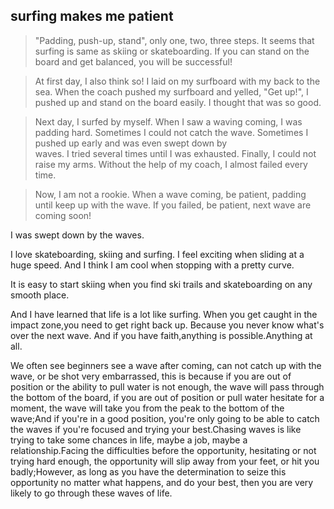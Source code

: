 ## surfing makes me patient
> "Padding, push-up, stand", only one, two, three steps. It seems that surfing 
is same as skiing or skateboarding. If you can stand on the board and get balanced, 
you will be successful!

> At first day, I also think so! I laid on my surfboard with my back to the sea. When
the coach pushed my surfboard and yelled, "Get up!", I pushed up and stand on the board
easily. I thought that was so good.

> Next day, I surfed by myself. When I saw a waving coming, I was padding hard. Sometimes
I could not catch the wave. Sometimes I pushed up early and was even swept down by  
waves. I tried several times until I was exhausted. Finally, I could not raise my arms.
Without the help of my coach, I almost failed every time.

> Now, I am not a rookie. When a wave coming, be patient, padding until keep up with the 
wave. If you failed, be patient, next wave are coming soon!  

I was swept down by the waves.

I love skateboarding, skiing and surfing. I feel exciting when sliding at a 
huge speed.  And I think I am cool when stopping with a pretty curve.

It is easy to start skiing when you find ski trails and skateboarding on any smooth place.   

And I have learned that life is a lot like surfing.
When you get caught in the impact zone,you need to get right back up.
Because you never know what's over the next wave.
And if you have faith,anything is possible.Anything at all.

We often see beginners see a wave after coming, can not catch up with the wave, 
or be shot very embarrassed, this is because if you are out of position or the 
ability to pull water is not enough, the wave will pass through the bottom of 
the board, if you are out of position or pull water hesitate for a moment, the 
wave will take you from the peak to the bottom of the wave;And if you're in a 
good position, you're only going to be able to catch the waves if you're focused 
and trying your best.Chasing waves is like trying to take some chances in life, 
maybe a job, maybe a relationship.Facing the difficulties before the opportunity, 
hesitating or not trying hard enough, the opportunity will slip away from your 
feet, or hit you badly;However, as long as you have the determination to seize 
this opportunity no matter what happens, and do your best, then you are very 
likely to go through these waves of life.

